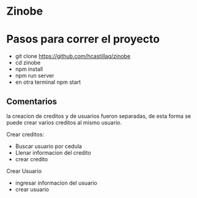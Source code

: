 # Zinobe

# Pasos para correr el proyecto

- git clone https://github.com/hcastillaq/zinobe
- cd zinobe
- npm install
- npm run server
- en otra terminal npm start

## Comentarios

la creacion de creditos y de usuarios fueron separadas,
de esta forma se puede crear varios creditos al mismo usuario.

Crear creditos:

- Buscar usuario por cedula
- Llenar informacion del credito
- crear credito

Crear Usuario

- ingresar informacion del usuario
- crear usuario
